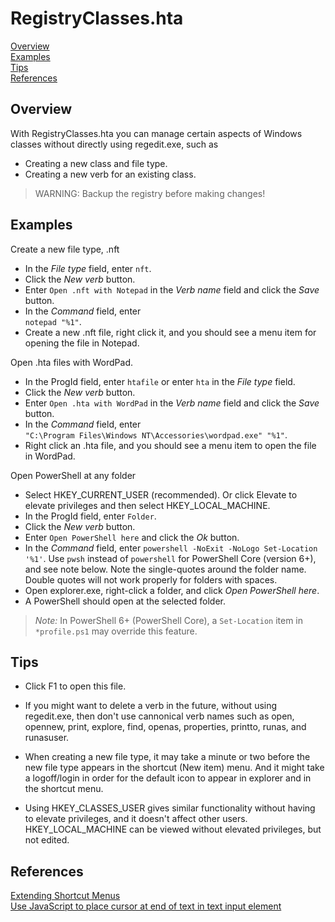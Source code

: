 # RegistryClasses.hta

[Overview](#overview)  
[Examples](#examples)  
[Tips](#tips)  
[References](#references)

## Overview

With RegistryClasses.hta you can manage certain 
aspects of Windows classes without directly using 
regedit.exe, such as

- Creating a new class and file type.
- Creating a new verb for an existing class.

> WARNING: Backup the registry before making changes!

## Examples

Create a new file type, .nft

- In the *File type* field, enter `nft`.
- Click the *New verb* button.
- Enter `Open .nft with Notepad` in the *Verb name* field and click the *Save* button.
- In the *Command* field, enter  
    `notepad "%1"`.
- Create a new .nft file, right click it, and you should see a menu item for opening the file in Notepad.
  
Open .hta files with WordPad.

- In the ProgId field, enter `htafile` or enter `hta` in the *File type* field.
- Click the *New verb* button.
- Enter `Open .hta with WordPad` in the *Verb name* field and click the *Save* button.
- In the *Command* field, enter  
    `"C:\Program Files\Windows NT\Accessories\wordpad.exe" "%1"`.
- Right click an .hta file, and you should see a menu item to open the file in WordPad.

Open PowerShell at any folder

- Select HKEY_CURRENT_USER (recommended). Or click Elevate to elevate privileges and then select HKEY_LOCAL_MACHINE.
- In the ProgId field, enter `Folder`.
- Click the *New verb* button.
- Enter `Open PowerShell here` and click the *Ok* button.
- In the *Command* field, enter `powershell -NoExit -NoLogo Set-Location '%1'`. Use `pwsh` instead of `powershell` for PowerShell Core (version 6+), and see note below. Note the single-quotes around the folder name. Double quotes will not work properly for folders with spaces.
- Open explorer.exe, right-click a folder, and click *Open PowerShell here*.
- A PowerShell should open at the selected folder.

> *Note:* In PowerShell 6+ (PowerShell Core), a `Set-Location`
> item in `*profile.ps1` may override this feature.

## Tips

- Click F1 to open this file.

- If you might want to delete a verb in the future, without using regedit.exe, then don't use cannonical verb names such as open, opennew, print, explore, find, openas, properties, printto, runas, and runasuser.

- When creating a new file type, it may take a minute or two before the new file type appears in the shortcut (New item) menu. And it might take a logoff/login in order for the default icon to appear in explorer and in the shortcut menu.

- Using HKEY_CLASSES_USER gives similar functionality without having to elevate privileges, and it doesn't affect other users. HKEY_LOCAL_MACHINE can be viewed without elevated privileges, but not edited.

## References

[Extending Shortcut Menus](https://docs.microsoft.com/en-us/windows/desktop/shell/context "docs.microsoft.com")  
[Use JavaScript to place cursor at end of text in text input element
](https://stackoverflow.com/questions/511088/use-javascript-to-place-cursor-at-end-of-text-in-text-input-element#26900921 "stackoverflow.com")